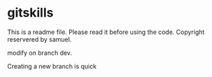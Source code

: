 # gitskills

This is a readme file. Please read it before using the code.
Copyright reservered by samuel.

modify on branch dev.

Creating a new branch is quick